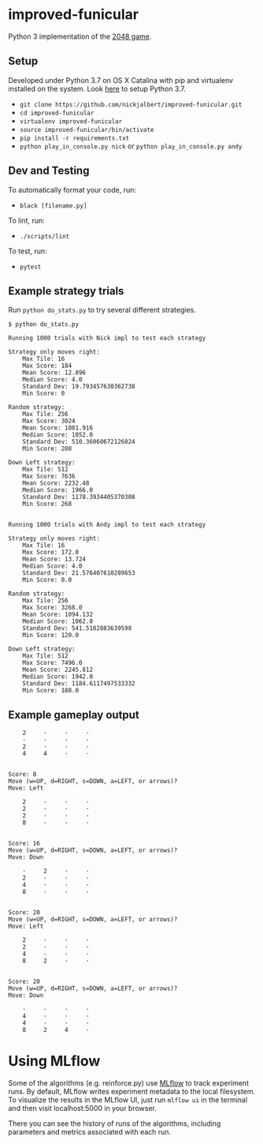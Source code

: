 # improved-funicular

Python 3 implementation of the [2048 game](https://play2048.co/).

## Setup

Developed under Python 3.7 on OS X Catalina with pip and virtualenv installed
on the system.  Look [here](https://stackoverflow.com/a/23842752) to setup
Python 3.7.

* `git clone https://github.com/nickjalbert/improved-funicular.git`
* `cd improved-funicular`
* `virtualenv improved-funicular`
* `source improved-funicular/bin/activate`
* `pip install -r requirements.txt`
* `python play_in_console.py nick` or `python play_in_console.py andy`

## Dev and Testing

To automatically format your code, run:

* `black [filename.py]`

To lint, run:

* `./scripts/lint`

To test, run:

* `pytest`

## Example strategy trials

Run `python do_stats.py` to try several different strategies.

```
$ python do_stats.py

Running 1000 trials with Nick impl to test each strategy

Strategy only moves right:
	Max Tile: 16
	Max Score: 184
	Mean Score: 12.896
	Median Score: 4.0
	Standard Dev: 19.793457630362738
	Min Score: 0

Random strategy:
	Max Tile: 256
	Max Score: 3024
	Mean Score: 1081.916
	Median Score: 1052.0
	Standard Dev: 510.36060672126024
	Min Score: 208

Down Left strategy:
	Max Tile: 512
	Max Score: 7636
	Mean Score: 2232.48
	Median Score: 1966.0
	Standard Dev: 1178.3934405370308
	Min Score: 268


Running 1000 trials with Andy impl to test each strategy

Strategy only moves right:
	Max Tile: 16
	Max Score: 172.0
	Mean Score: 13.724
	Median Score: 4.0
	Standard Dev: 21.576407610289653
	Min Score: 0.0

Random strategy:
	Max Tile: 256
	Max Score: 3268.0
	Mean Score: 1094.132
	Median Score: 1062.0
	Standard Dev: 541.5182883639598
	Min Score: 120.0

Down Left strategy:
	Max Tile: 512
	Max Score: 7496.0
	Mean Score: 2245.812
	Median Score: 1942.0
	Standard Dev: 1184.6117497533332
	Min Score: 188.0
```

## Example gameplay output

```
    2     ·     ·     ·
    ·     ·     ·     ·
    2     ·     ·     ·
    4     4     ·     ·


Score: 8
Move (w=UP, d=RIGHT, s=DOWN, a=LEFT, or arrows)?
Move: Left

    2     ·     ·     ·
    2     ·     ·     ·
    2     ·     ·     ·
    8     ·     ·     ·


Score: 16
Move (w=UP, d=RIGHT, s=DOWN, a=LEFT, or arrows)?
Move: Down

    ·     2     ·     ·
    2     ·     ·     ·
    4     ·     ·     ·
    8     ·     ·     ·


Score: 20
Move (w=UP, d=RIGHT, s=DOWN, a=LEFT, or arrows)?
Move: Left

    2     ·     ·     ·
    2     ·     ·     ·
    4     ·     ·     ·
    8     2     ·     ·


Score: 20
Move (w=UP, d=RIGHT, s=DOWN, a=LEFT, or arrows)?
Move: Down

    ·     ·     ·     ·
    4     ·     ·     ·
    4     ·     ·     ·
    8     2     4     ·
```

# Using MLflow
Some of the algorithms (e.g. reinforce.py) use [MLflow](https://mlflow.org/)
to track experiment runs. By default, MLflow writes experiment metadata to the
local filesystem. To visualize the results in the MLflow UI, just
run `mlflow ui` in the terminal and then visit localhost:5000 in your browser.

There you can see the history of runs of the algorithms, including parameters
and metrics associated with each run.
